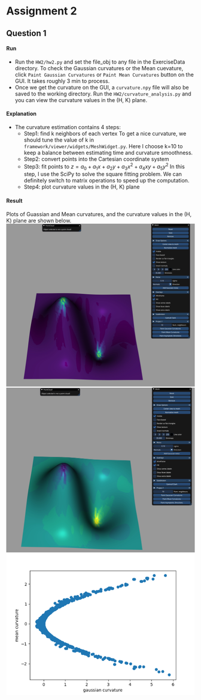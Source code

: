 # Assignment 2

## Question 1
#### Run
- Run the `HW2/hw2.py` and set the file_obj to any file in the ExerciseData directory. To check the Gaussian curvatures or the Mean cuevature, click `Paint Gaussian Curvatures` or `Paint Mean Curvatures` button on the GUI. It takes roughly 3 min to process.
- Once we get the curvature on the GUI, a `curvature.npy` file will also be saved to the working directory. Run the `HW2/curvature_analysis.py` and you can view the curvature values in the (H, K) plane.

#### Explanation
- The curvature estimation contains 4 steps:
  - Step1: find k neighbors of each vertex
    To get a nice curvature, we should tune the value of k in `framework/viewer/widgets/MeshWidget.py`. Here I choose k=10 to keep a balance between estimating time and curvature smoothness.
  - Step2: convert points into the Cartesian coordinate system
  - Step3: fit points to $z = a_0 + a_1 x + a_2 y + a_3 x^2 + a_4 xy + a_5 y^2$
    In this step, I use the SciPy to solve the square fitting problem. We can definitely switch to matrix operations to speed up the computation.
  - Step4: plot curvature values in the (H, K) plane

#### Result
Plots of Guassian and Mean curvatures, and the curvature values in the (H, K) plane are shown below.
![](imgs/gauss_10.jpg)
![](imgs/mean_10.jpg)
![](imgs/HKPlane_10.png)
